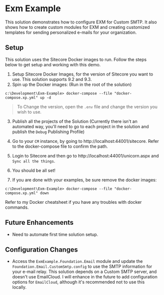 # Exm Example

This solution demonstrates how to configure EXM for Custom SMTP.  It also shows how to create custom modules for EXM and creating customized templates for sending personalized e-mails for your organization.

## Setup

This solution uses the Sitecore Docker images to run.  Follow the steps below to get setup and working with this demo.

1) Setup Sitecore Docker Images, for the version of Sitecore you want to use.  This solution supports 9.2 and 9.3.
2) Spin up the Docker images: (Run in the root of the solution)

``` (UP)
c:\Development\Exm-Example> docker-compose --file "docker-compose.xp.yml" up -d
```

> To Change the version, open the `.env` file and change the version you wish to use.

3. Publish all the projects of the Solution (Currently there isn't an automated way, you'll need to go to each project in the solution and publish the `Debug` Publishing Profile)

4. Go to your `CM` instance, by going to http://localhost:44001/sitecore.  Refer to the docker-compose file to confirm the path.

5. Login to Sitecore and then go to http://localhost:44001/unicorn.aspx and `Sync all the things`.

6. You should be all set!

7. If you are done with your examples, be sure remove the docker images:

``` (DOWN)
c:\Development\Exm-Example> docker-compose --file "docker-compose.xp.yml" down
```

Refer to my Docker cheatsheet if you have any troubles with docker commands.


## Future Enhancements

- Need to automate first time solution setup.


## Configuration Changes

- Access the `ExmExample.Foundation.Email` module and update the `Foundation.Email.CustomSmtp.config` to use the SMTP information for your e-mail relay.  This solution depends on a Custom SMTP server, and doesn't use EmailCloud.  I will enhance in the future to add configuration options for `EmailCloud`, although it's recommended not to use this locally.